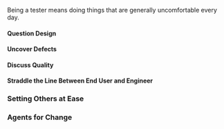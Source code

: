 Being a tester means doing things that are generally uncomfortable every day. 

#### Question Design 

#### Uncover Defects

#### Discuss Quality

#### Straddle the Line Between End User and Engineer 

### Setting Others at Ease



### Agents for Change


